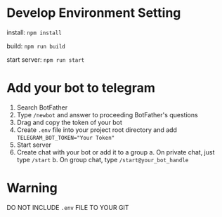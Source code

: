 # Develop Environment Setting

install: `npm install`

build: `npm run build`

start server: `npm run start`

# Add your bot to telegram

1. Search BotFather
2. Type `/newbot` and answer to proceeding BotFather's questions
3. Drag and copy the token of your bot
4. Create `.env` file into your project root directory and add `TELEGRAM_BOT_TOKEN="Your Token"`
5. Start server
6. Create chat with your bot or add it to a group
   a. On private chat, just type `/start`
   b. On group chat, type `/start@your_bot_handle`

# Warning

DO NOT INCLUDE `.env` FILE TO YOUR GIT
